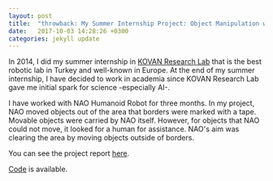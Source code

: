 ```yaml
---
layout: post
title:  "throwback: My Summer Internship Project: Object Manipulation with NAO Humanoid Robot"
date:   2017-10-03 14:28:26 +0300
categories: jekyll update
---
```

In 2014, I did my summer internship in [KOVAN Research Lab][kovan-lab] that is the best robotic lab in Turkey and well-known in Europe. At the end of my summer internship, I have decided to work in academia since KOVAN Research Lab gave me initial spark for science -especially AI-. 

I have worked with NAO Humanoid Robot for three months. In my project, NAO moved objects out of the area that borders were marked with a tape. Movable objects were carried by NAO itself. However, for objects that NAO could not move, it looked for a human for assistance. NAO's aim was clearing the area by moving objects outside of borders.

You can see the project report [here][summer-practice-report].  

[Code][code] is available.


[kovan-lab]: http://www.kovan.ceng.metu.edu.tr/index.php/Main_Page
[summer-practice-report]: ../../../../../../Summer_Practice_Report.pdf
[code]: https://github.com/bozcani/Object-Manipulation-with-NAO-Humanoid-Robot
